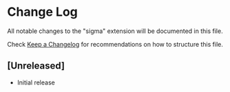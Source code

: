 # Change Log

All notable changes to the "sigma" extension will be documented in this file.

Check [Keep a Changelog](http://keepachangelog.com/) for recommendations on how to structure this file.

## [Unreleased]

- Initial release